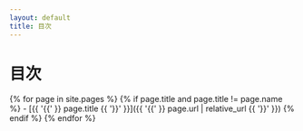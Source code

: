 ```yaml
---
layout: default
title: 目次
---
```


# 目次

{% for page in site.pages %}
  {% if page.title and page.title != page.name %}
    - [{{ '{{' }} page.title {{ '}}' }}]({{ '{{' }} page.url | relative_url {{ '}}' }})
  {% endif %}
{% endfor %}
